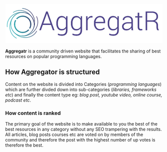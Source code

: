 ![Aggregatr](./aggregatr.jpg)

**Aggregatr** is a community driven website that facilitates the sharing of best resources  on popular programming languages.

## How Aggregator is structured

Content on the website is divided into Categories (_programming languages_) which are further divded down into sub-categories (_libraries, frameworks etc_) and finally the content type eg: _blog post, youtube video, online course, podcast etc_.

### How content is ranked

The primary goal of the website is to make available to you the best of the best resources in any category without any SEO trampering with the results.
All articles, blog posts courses etc are voted on by members of the community and therefore the post with the highest number of up votes is therefore the best.